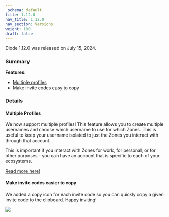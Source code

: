 ```yaml
---
_schema: default
title: 1.12.0
nav_title: 1.12.0
nav_section: Versions
weight: 100
draft: false
---
```

Diode 1.12.0 was released on July 15, 2024.

### Summary

**Features:**

* <a href="https://support.diode.io/article/8qay9fyh9v-working-with-multiple-profiles-accounts" target="_blank" rel="noopener">Multiple profiles</a>
* Make invite codes easy to copy

### Details

#### Multiple Profiles

We now support multiple profiles! This feature allows you to create multiple usernames and choose which username to use for which Zones. This is useful to keep your username isolated to just the Zones you interact with through that account.

This is important if you interact with Zones for work, for personal, or for other purposes - you can have an account that is specific to each of your ecosystems.

<a href="https://support.diode.io/article/8qay9fyh9v-working-with-multiple-profiles-accounts" target="_blank" rel="noopener">Read more here!</a>

#### Make invite codes easier to copy

We added a copy icon for each invite code so you can quickly copy a given invite code to the clipboard. Happy inviting!

![](/uploads/image-3.png)